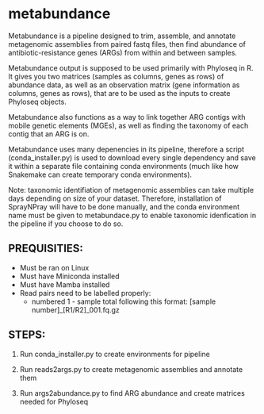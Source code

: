 # metabundance

Metabundance is a pipeline designed to trim, assemble, and annotate metagenomic assemblies from paired fastq files, then find abundance of antibiotic-resistance genes (ARGs) from within and between samples.

Metabundance output is supposed to be used primarily with Phyloseq in R. It gives you two matrices (samples as columns, genes as rows) of abundance data, as well as an observation matrix (gene information as columns, genes as rows), that are to be used as the inputs to create Phyloseq objects. 

Metabundance also functions as a way to link together ARG contigs with mobile genetic elements (MGEs), as well as finding the taxonomy of each contig that an ARG is on.

Metabundance uses many depenencies in its pipeline, therefore a script (conda_installer.py) is used to download every single dependency and save it within a separate file containing conda environments (much like how Snakemake can create temporary conda environments).

Note: taxonomic identifiation of metagenomic assemblies can take multiple days depending on size of your dataset. Therefore, installation of SprayNPray will have to be done manually, and the conda environment name must be given to metabundace.py to enable taxonomic idenfication in the pipeline if you choose to do so.

## PREQUISITIES:
- Must be ran on Linux
- Must have Miniconda installed
- Must have Mamba installed
- Read pairs need to be labelled properly:
  - numbered 1 - sample total following this format: [sample number]_[R1/R2]_001.fq.gz

## STEPS:

1. Run conda_installer.py to create environments for pipeline

2. Run reads2args.py to create metagenomic assemblies and annotate them

3. Run args2abundance.py to find ARG abundance and create matrices needed for Phyloseq

